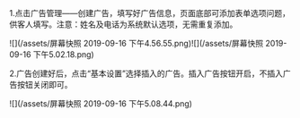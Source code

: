 1.点击广告管理——创建广告，填写好广告信息，页面底部可添加表单选项问题，供客人填写。注意：姓名及电话为系统默认选项，无需重复添加。

![](/assets/屏幕快照 2019-09-16 下午4.56.55.png)![](/assets/屏幕快照 2019-09-16 下午5.02.18.png)

2.广告创建好后，点击“基本设置”选择插入的广告。插入广告按钮开启，不插入广告按钮关闭即可。

![](/assets/屏幕快照 2019-09-16 下午5.08.44.png)

